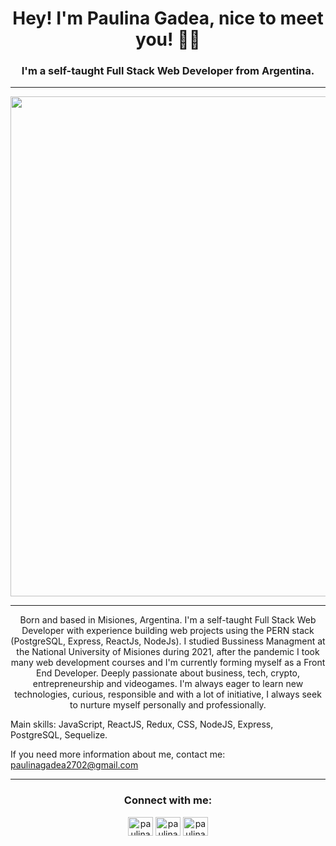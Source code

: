 <h1 align="center">Hey! I'm Paulina Gadea, nice to meet you! ✌🏻</h1>
<h3 align="center">I'm a self-taught Full Stack Web Developer from Argentina.</h3>
<hr>
<p align="center">
  <img src="https://i.pinimg.com/originals/82/48/32/82483210450fd8614b9e057ab08394df.gif" width="800">
</p>
<hr>
<p align="center">
  Born and based in Misiones, Argentina. I'm a self-taught Full Stack Web Developer with experience building web projects using the PERN stack (PostgreSQL, Express, ReactJs, NodeJs). I studied Bussiness Managment at the National University of Misiones during 2021, after the pandemic I took many web development courses and I'm currently forming myself as a Front End Developer.
Deeply passionate about business, tech, crypto, entrepreneurship and videogames. I'm always eager to learn new technologies, curious, responsible and with a lot of initiative, I always seek to nurture myself personally and professionally.

Main skills: JavaScript, ReactJS, Redux, CSS, NodeJS, Express, PostgreSQL, Sequelize.
</p>

If you need more information about me, contact me: paulinagadea2702@gmail.com

<hr>
<h3 align="center">Connect with me:</h3>
<p align="center">
<a href="https://linkedin.com/in/paulinagadea" target="blank"><img align="center" src="https://raw.githubusercontent.com/rahuldkjain/github-profile-readme-generator/master/src/images/icons/Social/linked-in-alt.svg" alt="paulinagadea" height="30" width="40" /></a>
<a href="https://twitter.com/paulinacodea" target="blank"><img align="center" src="https://raw.githubusercontent.com/rahuldkjain/github-profile-readme-generator/master/src/images/icons/Social/twitter.svg" alt="paulinacodea" height="30" width="40" /></a>
<a href="https://instagram.com/paulina.gadea" target="blank"><img align="center" src="https://raw.githubusercontent.com/rahuldkjain/github-profile-readme-generator/master/src/images/icons/Social/instagram.svg" alt="paulinagadea" height="30" width="40" /></a>
</p>
